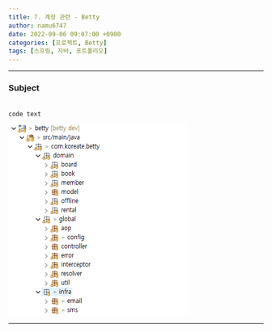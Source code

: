 ```yaml
---
title: 7. 계정 관련 - Betty
author: namu6747
date: 2022-09-06 09:07:00 +0900
categories: [프로젝트, Betty]
tags: [스프링, 자바, 포트폴리오]
---
```


<hr/>

### Subject

```java

code text

```

<!-- image comment -->
![Desktop View](/assets/img/betty/package/package-all.png)
<hr/>

